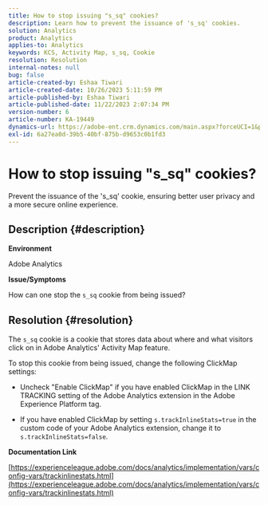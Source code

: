 ```yaml
---
title: How to stop issuing "s_sq" cookies?
description: Learn how to prevent the issuance of 's_sq' cookies.
solution: Analytics
product: Analytics
applies-to: Analytics
keywords: KCS, Activity Map, s_sq, Cookie
resolution: Resolution
internal-notes: null
bug: false
article-created-by: Eshaa Tiwari
article-created-date: 10/26/2023 5:11:59 PM
article-published-by: Eshaa Tiwari
article-published-date: 11/22/2023 2:07:34 PM
version-number: 6
article-number: KA-19449
dynamics-url: https://adobe-ent.crm.dynamics.com/main.aspx?forceUCI=1&pagetype=entityrecord&etn=knowledgearticle&id=3b2861c3-2274-ee11-9ae7-6045bd0063aa
exl-id: 6a27ea0d-39b5-40bf-875b-d9653c0b1fd3
---
```

# How to stop issuing "s_sq" cookies?


Prevent the issuance of the 's_sq' cookie, ensuring better user privacy and a more secure online experience.

## Description {#description}


<b>Environment</b>

Adobe Analytics

<b>Issue/Symptoms</b>

How can one stop the `s_sq` cookie from being issued?


## Resolution {#resolution}


The `s_sq` cookie is a cookie that stores data about where and what visitors click on in Adobe Analytics' Activity Map feature.

To stop this cookie from being issued, change the following ClickMap settings:

- Uncheck "Enable ClickMap" if you have enabled ClickMap in the LINK TRACKING setting of the Adobe Analytics extension in the Adobe Experience Platform tag.

- If you have enabled ClickMap by setting `s.trackInlineStats=true` in the custom code of your Adobe Analytics extension, change it to `s.trackInlineStats=false`.

<b>Documentation Link</b>

[https://experienceleague.adobe.com/docs/analytics/implementation/vars/config-vars/trackinlinestats.html](https://experienceleague.adobe.com/docs/analytics/implementation/vars/config-vars/trackinlinestats.html)
